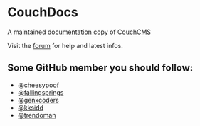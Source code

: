 # CouchDocs
A maintained [documentation copy](https://github.com/CouchCMS/Documentation/) of [CouchCMS](https://github.com/CouchCMS/CouchCMS)

Visit the [forum](http://www.couchcms.com/forum/) for help and latest infos.

## Some GitHub member you should follow:
- [@cheesypoof](https://github.com/cheesypoof)
- [@fallingsprings](https://github.com/fallingsprings)
- [@genxcoders](https://github.com/genxcoders)
- [@kksidd](https://github.com/kksidd)
- [@trendoman](https://github.com/trendoman)
